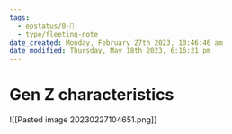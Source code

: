 ```yaml
---
tags:
  - epstatus/0-🌰
  - type/fleeting-note
date_created: Monday, February 27th 2023, 10:46:46 am
date_modified: Thursday, May 18th 2023, 6:16:21 pm
---
```

# Gen Z characteristics


![[Pasted image 20230227104651.png]]




